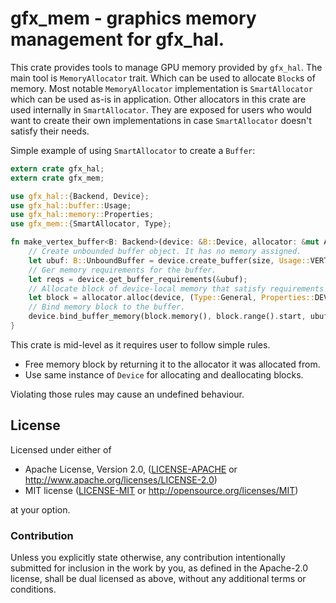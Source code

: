 
# gfx_mem - graphics memory management for gfx_hal.

This crate provides tools to manage GPU memory provided by `gfx_hal`.
The main tool is `MemoryAllocator` trait. Which can be used to allocate `Block`s of memory.
Most notable `MemoryAllocator` implementation is `SmartAllocator` which can be used as-is in application.
Other allocators in this crate are used internally in `SmartAllocator`.
They are exposed for users who would want to create their own implementations
in case `SmartAllocator` doesn't satisfy their needs.

Simple example of using `SmartAllocator` to create a `Buffer`:

```rust
extern crate gfx_hal;
extern crate gfx_mem;

use gfx_hal::{Backend, Device};
use gfx_hal::buffer::Usage;
use gfx_hal::memory::Properties;
use gfx_mem::{SmartAllocator, Type};

fn make_vertex_buffer<B: Backend>(device: &B::Device, allocator: &mut Allocator, size: u64) -> Result<B::Buffer, Box<Error>> {
    // Create unbounded buffer object. It has no memory assigned.
    let ubuf: B::UnboundBuffer = device.create_buffer(size, Usage::VERTEX).map_err(Box::new)?;
    // Ger memory requirements for the buffer.
    let reqs = device.get_buffer_requirements(&ubuf);
    // Allocate block of device-local memory that satisfy requirements for buffer.
    let block = allocator.alloc(device, (Type::General, Properties::DEVICE_LOCAL), reqs).map_err(Box::new)?;
    // Bind memory block to the buffer.
    device.bind_buffer_memory(block.memory(), block.range().start, ubuf).map_err(Box::new)
}
```

This crate is mid-level as it requires user to follow simple rules.
* Free memory block by returning it to the allocator it was allocated from.
* Use same instance of `Device` for allocating and deallocating blocks.

Violating those rules may cause an undefined behaviour.

## License

Licensed under either of

 * Apache License, Version 2.0, ([LICENSE-APACHE](LICENSE-APACHE) or http://www.apache.org/licenses/LICENSE-2.0)
 * MIT license ([LICENSE-MIT](LICENSE-MIT) or http://opensource.org/licenses/MIT)

at your option.

### Contribution

Unless you explicitly state otherwise, any contribution intentionally submitted
for inclusion in the work by you, as defined in the Apache-2.0 license, shall be dual licensed as above, without any
additional terms or conditions.
